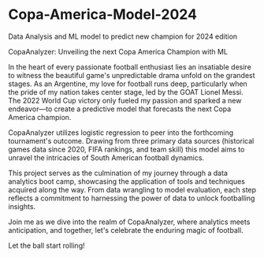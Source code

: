 # Copa-America-Model-2024
Data Analysis and ML model to predict new champion for 2024 edition

CopaAnalyzer: Unveiling the next Copa America Champion with ML

In the heart of every passionate football enthusiast lies an insatiable desire to witness the beautiful game's unpredictable drama unfold on the grandest stages. As an Argentine, my love for football runs deep, particularly when the pride of my nation takes center stage, led by the GOAT Lionel Messi. The 2022 World Cup victory only fueled my passion and sparked a new endeavor—to create a predictive model that forecasts the next Copa America champion.

CopaAnalyzer utilizes logistic regression to peer into the forthcoming tournament's outcome. Drawing from three primary data sources (historical games data since 2020, FIFA rankings, and team skill) this model aims to unravel the intricacies of South American football dynamics.

This project serves as the culmination of my journey through a data analytics boot camp, showcasing the application of tools and techniques acquired along the way. From data wrangling to model evaluation, each step reflects a commitment to harnessing the power of data to unlock footballing insights.

Join me as we dive into the realm of CopaAnalyzer, where analytics meets anticipation, and together, let's celebrate the enduring magic of football.

Let the ball start rolling!
